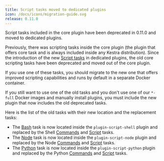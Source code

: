 ```yaml
---
title: Script tasks moved to dedicated plugins
icon: /docs/icons/migration-guide.svg
release: 0.11.0
---
```


Script tasks included in the core plugin have been deprecated in 0.11.0 and moved to dedicated plugins.

Previously, there was scripting tasks inside the core plugin (the plugin that offers core task and is always included inside any Kestra distribution). Since the introduction of the new [Script tasks](/docs/developer-guide/scripts) in dedicated plugins, the old core scripting tasks have been deprecated and moved out of the core plugin.

If you use one of these tasks, you should migrate to the new one that offers improved scripting capabilities and runs by default in a separate Docker container.

If you still want to use one of the old tasks and you don't use one of our `*-full` Docker images and manually install plugins, you must include the new plugin that now includes the old deprecated tasks.

Here is the list of the old tasks with their new location and the replacement tasks:

- The [Bash](/plugins/plugin-script-shell/tasks/io.kestra.core.tasks.scripts.bash) task is now located inside the `plugin-script-shell` plugin and replaced by the Shell [Commands](/plugins/plugin-script-shell/tasks/io.kestra.plugin.scripts.shell.commands) and [Script](/plugins/plugin-script-shell/tasks/io.kestra.plugin.scripts.shell.script) tasks.
- The [Node](/plugins/plugin-script-node/tasks/io.kestra.plugin.core.scripts.Node) task is now located inside the `plugin-script-node` plugin and replaced by the Node [Commands](/plugins/plugin-script-node/tasks/io.kestra.plugin.scripts.node.commands) and [Script](/plugins/plugin-script-node/tasks/io.kestra.plugin.scripts.node.script) tasks.
- The [Python](/plugins/plugin-script-python/tasks/io.kestra.core.tasks.scripts.python) task is now located inside the `plugin-script-python` plugin and replaced by the Python [Commands](/plugins/plugin-script-python/tasks/io.kestra.plugin.scripts.python.commands) and [Script](/plugins/plugin-script-python/tasks/io.kestra.plugin.scripts.python.script) tasks.
